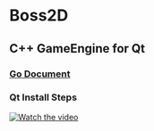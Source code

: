 # Boss2D
## C++ GameEngine for Qt
### [Go Document](https://bonexgoo.github.io/Boss2D, "document")
### Qt Install Steps
[![Watch the video](https://image.slidesharecdn.com/qt-180628023200/95/qtvs-22-1024.jpg?cb=1530153187)](https://www.slideshare.net/slideshow/embed_code/key/flS44JPZkmey9p)
